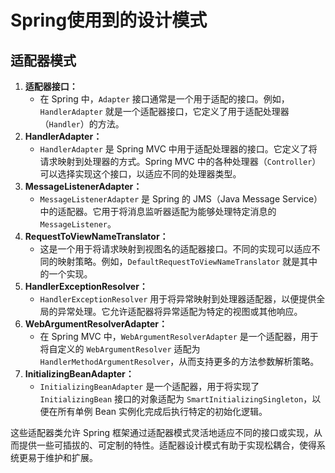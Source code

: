 # Spring使用到的设计模式

## 适配器模式



1. **适配器接口：**
   - 在 Spring 中，`Adapter` 接口通常是一个用于适配的接口。例如，`HandlerAdapter` 就是一个适配器接口，它定义了用于适配处理器（`Handler`）的方法。
2. **HandlerAdapter：**
   - `HandlerAdapter` 是 Spring MVC 中用于适配处理器的接口。它定义了将请求映射到处理器的方式。Spring MVC 中的各种处理器（`Controller`）可以选择实现这个接口，以适应不同的处理器类型。
3. **MessageListenerAdapter：**
   - `MessageListenerAdapter` 是 Spring 的 JMS（Java Message Service）中的适配器。它用于将消息监听器适配为能够处理特定消息的 `MessageListener`。
4. **RequestToViewNameTranslator：**
   - 这是一个用于将请求映射到视图名的适配器接口。不同的实现可以适应不同的映射策略。例如，`DefaultRequestToViewNameTranslator` 就是其中的一个实现。
5. **HandlerExceptionResolver：**
   - `HandlerExceptionResolver` 用于将异常映射到处理器适配器，以便提供全局的异常处理。它允许适配器将异常适配为特定的视图或其他响应。
6. **WebArgumentResolverAdapter：**
   - 在 Spring MVC 中，`WebArgumentResolverAdapter` 是一个适配器，用于将自定义的 `WebArgumentResolver` 适配为 `HandlerMethodArgumentResolver`，从而支持更多的方法参数解析策略。
7. **InitializingBeanAdapter：**
   - `InitializingBeanAdapter` 是一个适配器，用于将实现了 `InitializingBean` 接口的对象适配为 `SmartInitializingSingleton`，以便在所有单例 Bean 实例化完成后执行特定的初始化逻辑。

这些适配器类允许 Spring 框架通过适配器模式灵活地适应不同的接口或实现，从而提供一些可插拔的、可定制的特性。适配器设计模式有助于实现松耦合，使得系统更易于维护和扩展。